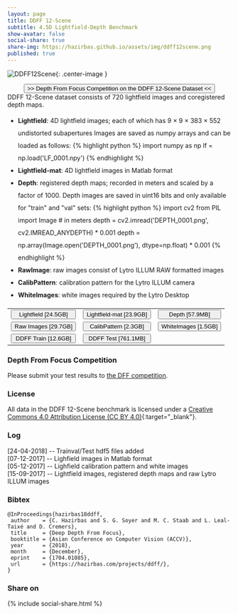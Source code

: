 ```yaml
---
layout: page
title: DDFF 12-Scene
subtitle: 4.5D Lightfield-Depth Benchmark
show-avatar: false
social-share: true
share-img: https://hazirbas.github.io/assets/img/ddff12scene.png
published: true
---
```


![DDFF12Scene]({{site.baseurl}}/assets/img/ddff12scene.png){: .center-image }
<div style="text-align: center">
<a href="https://competitions.codalab.org/competitions/17807" target="_blank">
<button class="button buttonpaper"> >> Depth From Focus Competition on the DDFF 12-Scene Dataset << </button>
</a>
</div>
DDFF 12-Scene dataset consists of 720 lightfield images and coregistered depth maps.
<ul style="line-height:2">
<li><b>Lightfield</b>: 4D lightfield images; each of which has 9 × 9 × 383 × 552 undistorted subapertures Images are saved as numpy arrays and can be loaded as follows:
{% highlight python %}
import numpy as np
lf = np.load('LF_0001.npy')
{% endhighlight %}
</li>
<li><b>Lightfield-mat</b>: 4D lightfield images in Matlab format
</li>
<li><b>Depth</b>: registered depth maps; recorded in meters and scaled by a factor of 1000. Depth images are saved in uint16 bits and only available for "train" and "val" sets:
{% highlight python %}
import cv2
from PIL import Image
# in meters
depth = cv2.imread('DEPTH_0001.png', cv2.IMREAD_ANYDEPTH) * 0.001
depth = np.array(Image.open('DEPTH_0001.png'), dtype=np.float) * 0.001
{% endhighlight %}
</li>
<li><b>RawImage</b>: raw images consist of Lytro ILLUM RAW formatted images
</li>
<li><b>CalibPattern</b>: calibration pattern for the Lytro ILLUM camera
</li>
<li><b>WhiteImages</b>: white images required by the Lytro Desktop
</li>
</ul>

<table class="borderless">
  <tr>
    <td>
      <a href="https://vision.in.tum.de/webarchive/hazirbas/ddff12scene/lightfield.tar.gz">
      <button style="width:100%" class="button buttonpaper">Lightfield [24.5GB]</button></a>
    </td>
    <td>
      <a href="https://vision.in.tum.de/webarchive/hazirbas/ddff12scene/lightfield-mat.tar.gz">
      <button style="width:100%" class="button buttonpaper">Lightfield-mat [23.9GB]</button></a>
    </td>
    <td>
      <a href="https://vision.in.tum.de/webarchive/hazirbas/ddff12scene/depthregistered.tar.gz">
      <button style="width:100%" class="button buttonpaper">Depth [57.9MB]</button></a>
    </td>
  </tr>
  <tr>
    <td>
      <a href="https://vision.in.tum.de/webarchive/hazirbas/ddff12scene/rawimage.tar.gz">
      <button style="width:100%" class="button buttonpaper">Raw Images [29.7GB]</button></a>
    </td>
    <td>
      <a href="https://vision.in.tum.de/webarchive/hazirbas/ddff12scene/lytrocalibpattern.tar.gz">
      <button style="width:100%" class="button buttonpaper">CalibPattern [2.3GB]</button></a>
    </td>
    <td>
      <a href="https://vision.in.tum.de/webarchive/hazirbas/ddff12scene/B5143904760.tar.gz">
      <button style="width:100%" class="button buttonpaper">WhiteImages [1.5GB]</button></a>
    </td>
  </tr>
  <tr>
    <td>
      <a href="https://vision.in.tum.de/webarchive/hazirbas/ddff12scene/ddff-dataset-trainval.h5">
      <button style="width:100%" class="button buttonpaper">DDFF Train [12.6GB]</button></a>
    </td>
    <td>
      <a href="https://vision.in.tum.de/webarchive/hazirbas/ddff12scene/ddff-dataset-test.h5">
      <button style="width:100%" class="button buttonpaper">DDFF Test [761.1MB]</button></a>
    </td>
  </tr>
</table>

### Depth From Focus Competition
Please submit your test results to <a href="https://competitions.codalab.org/competitions/17807" target="_blank">the DFF competition</a>.

### License
All data in the DDFF 12-Scene benchmark is licensed under a [Creative Commons 4.0 Attribution License (CC BY 4.0)](https://creativecommons.org/licenses/by/4.0/){:target="_blank"}.

### Log
[24-04-2018] -- Trainval/Test hdf5 files added<br>
[07-12-2017] -- Lighfield images in Matlab format<br>
[05-12-2017] -- Lighfield calibration pattern and white images<br>
[15-09-2017] -- Lightfield images, registered depth maps and raw Lytro ILLUM images

### Bibtex
```
@InProceedings{hazirbas18ddff,
 author    = {C. Hazirbas and S. G. Soyer and M. C. Staab and L. Leal-Taixé and D. Cremers},
 title     = {Deep Depth From Focus},
 booktitle = {Asian Conference on Computer Vision (ACCV)},
 year      = {2018},
 month     = {December},
 eprint    = {1704.01085},
 url       = {https://hazirbas.com/projects/ddff/},
}
```

### Share on
{% include social-share.html %}
